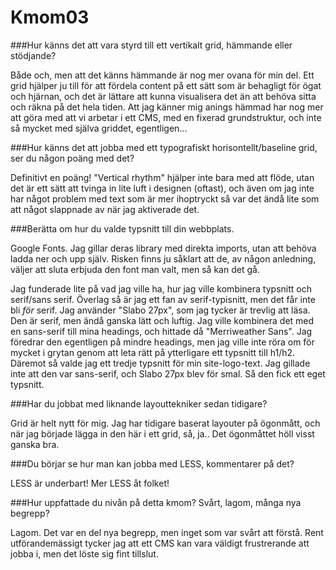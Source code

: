 Kmom03
===============================

###Hur känns det att vara styrd till ett vertikalt grid, hämmande eller stödjande?

Både och, men att det känns hämmande är nog mer ovana för min del. Ett grid hjälper ju till för att fördela content på ett sätt som är behagligt för ögat och hjärnan, och det är lättare att kunna visualisera det än att behöva sitta och räkna på det hela tiden. Att jag känner mig anings hämmad har nog mer att göra med att vi arbetar i ett CMS, med en fixerad grundstruktur, och inte så mycket med själva griddet, egentligen...

###Hur känns det att jobba med ett typografiskt horisontellt/baseline grid, ser du någon poäng med det?

Definitivt en poäng! "Vertical rhythm" hjälper inte bara med att flöde, utan det är ett sätt att tvinga in lite luft i designen (oftast), och även om jag inte har något problem med text som är mer ihoptryckt så var det ändå lite som att något slappnade av när jag aktiverade det.

###Berätta om hur du valde typsnitt till din webbplats.

Google Fonts. Jag gillar deras library med direkta imports, utan att behöva ladda ner och upp själv. Risken finns ju såklart att de, av någon anledning, väljer att sluta erbjuda den font man valt, men så kan det gå.

Jag funderade lite på vad jag ville ha, hur jag ville kombinera typsnitt och serif/sans serif. Överlag så är jag ett fan av serif-typisnitt, men det får inte bli _för_ serif. Jag använder "Slabo 27px", som jag tycker är trevlig att läsa. Den är serif, men ändå ganska lätt och luftig. Jag ville kombinera det med en sans-serif till mina headings, och hittade då "Merriweather Sans". Jag föredrar den egentligen på mindre headings, men jag ville inte röra om för mycket i grytan genom att leta rätt på ytterligare ett typsnitt till h1/h2. Däremot så valde jag ett tredje typsnitt för min site-logo-text. Jag gillade inte att den var sans-serif, och Slabo 27px blev för smal. Så den fick ett eget typsnitt.

###Har du jobbat med liknande layouttekniker sedan tidigare?

Grid är helt nytt för mig. Jag har tidigare baserat layouter på ögonmått, och när jag började lägga in den här i ett grid, så, ja.. Det ögonmåttet höll visst ganska bra.

###Du börjar se hur man kan jobba med LESS, kommentarer på det?

LESS är underbart! Mer LESS åt folket!

###Hur uppfattade du nivån på detta kmom? Svårt, lagom, många nya begrepp?

Lagom. Det var en del nya begrepp, men inget som var svårt att förstå. Rent utförandemässigt tycker jag att ett CMS kan vara väldigt frustrerande att jobba i, men det löste sig fint tillslut.
